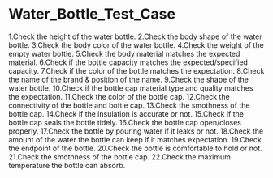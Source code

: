 # Water_Bottle_Test_Case

1.Check the height of the water bottle.
2.Check the body shape of the water bottle.
3.Check the body color of the water bottle.
4.Check the weight of the empty water bottle.
5.Check the body material matches the expected material.
6.Check if the bottle capacity matches the expected/specified capacity.
7.Check if the color of the bottle matches the expectation.
8.Check the name of the brand & position of the name.
9.Check the shape of the water bottle.
10.Check if the bottle cap material type and quality matches the expectation. 
11.Check the color of the bottle cap.
12.Check the connectivity of the bottle and bottle cap.
13.Check the smothness of the bottle cap.
14.Check if the insulation is accurate or not.
15.Check if the bottle cap seals the bottle tidely.
16.Check the bottle cap open/closes properly.
17.Check the bottle by pouring water if it leaks or not.
18.Check the amount of the water the bottle can keep if it matches expectation.
19.Check the endpoint of the bottle.
20.Check the bottle is comfortable to hold or not.
21.Check the smothness of the bottle cap.
22.Check the maximum temperature the bottle can absorb.
